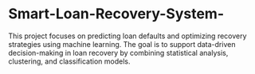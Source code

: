 # Smart-Loan-Recovery-System-
This project focuses on predicting loan defaults and optimizing recovery strategies using machine learning. The goal is to support data-driven decision-making in loan recovery by combining statistical analysis, clustering, and classification models.
